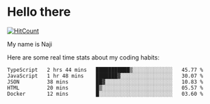 # Hello there

[![HitCount](http://hits.dwyl.com/na-ji/na-ji.svg)](https://youtu.be/dQw4w9WgXcQ)

My name is Naji

Here are some real time stats about my coding habits:

<!--START_SECTION:waka-->
```text
TypeScript   2 hrs 44 mins   ███████████▒░░░░░░░░░░░░░   45.77 % 
JavaScript   1 hr 48 mins    ███████▓░░░░░░░░░░░░░░░░░   30.07 % 
JSON         38 mins         ██▓░░░░░░░░░░░░░░░░░░░░░░   10.83 % 
HTML         20 mins         █▒░░░░░░░░░░░░░░░░░░░░░░░   05.57 % 
Docker       12 mins         █░░░░░░░░░░░░░░░░░░░░░░░░   03.60 % 
```
<!--END_SECTION:waka-->
